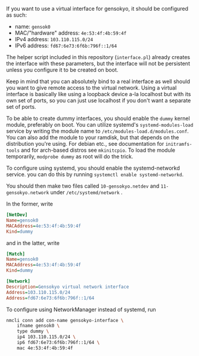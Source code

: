 If you want to use a virtual interface for gensokyo, it should be configured as such:
- name: `gensok0`
- MAC/"hardware" address: `4e:53:4f:4b:59:4f`
- IPv4 address: `103.110.115.0/24`
- IPv6 address: `fd67:6e73:6f6b:796f::1/64`

The helper script included in this repository (`interface.pl`) already creates the interface with these parameters, but the interface will not be persistent unless you configure it to be created on boot.

Keep in mind that you can absolutely bind to a real interface as well should you want to give remote access to the virtual network. Using a virtual interface is basically like using a loopback device a-la localhost but with its own set of ports, so you can just use localhost if you don't want a separate set of ports.

To be able to create dummy interfaces, you should enable the `dummy` kernel module, preferably on boot. You can utilize systemd's `systemd-modules-load` service by writing the module name to `/etc/modules-load.d/modules.conf`.
You can also add the module to your ramdisk, but that depends on the distribution you're using.
For debian etc., see documentation for `initramfs-tools` and for arch-based distros see `mkinitcpio`.
To load the module temporarily, `modprobe dummy` as root will do the trick.

To configure using systemd, you should enable the systemd-networkd service. you can do this by running `systemctl enable systemd-networkd`.

You should then make two files called `10-gensokyo.netdev` and `11-gensokyo.network` under `/etc/systemd/network` .

In the former, write
```ini
[NetDev]
Name=gensok0
MACAddress=4e:53:4f:4b:59:4f
Kind=dummy
```
and in the latter, write
```ini
[Match]
Name=gensok0
MACAddress=4e:53:4f:4b:59:4f
Kind=dummy

[Network]
Description=Gensokyo virtual network interface
Address=103.110.115.0/24
Address=fd67:6e73:6f6b:796f::1/64
```

To configure using NetworkManager instead of systemd, run
```sh
nmcli conn add con-name gensokyo-interface \
	ifname gensok0 \
	type dummy \
	ip4 103.110.115.0/24 \
	ip6 fd67:6e73:6f6b:796f::1/64 \
	mac 4e:53:4f:4b:59:4f
```